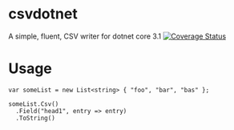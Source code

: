 # csvdotnet

A simple, fluent, CSV writer for dotnet core 3.1
[![Coverage Status](https://coveralls.io/repos/github/jwrob/csvdotnet/badge.svg?branch=)](https://coveralls.io/github/jwrob/csvdotnet?branch=)

# Usage

```
var someList = new List<string> { "foo", "bar", "bas" };

someList.Csv()
  .Field("head1", entry => entry)
  .ToString()
```
